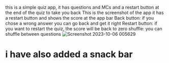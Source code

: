 this is a simple quiz app, it has questions and MCs and a restart button at the end of the quiz to take you back 
 This is the screenshot of the app it has a restart button and shows the score at the app bar 
 Back button: if you chose a wrong answer you can go back and get it right 
 Restart button: if you want to restart the quiz, the score will be back to zero 
shuffle: you can shuffle between questions 
![Screenshot 2023-10-06 005629](https://github.com/Amjadyabroudi128/quizApp/assets/61939508/921ba760-6141-4346-b64f-13f8984e7e1b)
# i have also added a snack bar
